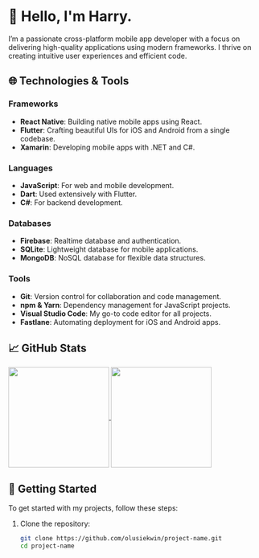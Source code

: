 # 👋 Hello, I'm Harry.

I’m a passionate cross-platform mobile app developer with a focus on delivering high-quality applications using modern frameworks. I thrive on creating intuitive user experiences and efficient code.

## 🌐 Technologies & Tools


### Frameworks
- **React Native**: Building native mobile apps using React.
- **Flutter**: Crafting beautiful UIs for iOS and Android from a single codebase.
- **Xamarin**: Developing mobile apps with .NET and C#.

### Languages
- **JavaScript**: For web and mobile development.
- **Dart**: Used extensively with Flutter.
- **C#**: For backend development.

### Databases
- **Firebase**: Realtime database and authentication.
- **SQLite**: Lightweight database for mobile applications.
- **MongoDB**: NoSQL database for flexible data structures.

### Tools
- **Git**: Version control for collaboration and code management.
- **npm & Yarn**: Dependency management for JavaScript projects.
- **Visual Studio Code**: My go-to code editor for all projects.
- **Fastlane**: Automating deployment for iOS and Android apps.



## 📈 GitHub Stats

<a href="https://github.com/harrisonnjuguna/github-readme-stats">
  <img height=200 align="center" src="https://github-readme-stats.vercel.app/api?username=harrisonnjuguna" />
</a>
<a href="https://github.com/harrisonnjuguna/convoychat">
  <img height=200 align="center" src="https://github-readme-stats.vercel.app/api/top-langs?username=harrisonnjuguna&layout=compact&langs_count=8&card_width=320" />
</a>

## 🔧 Getting Started

To get started with my projects, follow these steps:

1. Clone the repository:
   ```bash
   git clone https://github.com/olusiekwin/project-name.git
   cd project-name

